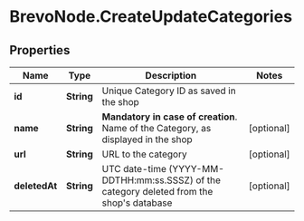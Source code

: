 # BrevoNode.CreateUpdateCategories

## Properties
Name | Type | Description | Notes
------------ | ------------- | ------------- | -------------
**id** | **String** | Unique Category ID as saved in the shop  | 
**name** | **String** | **Mandatory in case of creation**. Name of the Category, as displayed in the shop  | [optional] 
**url** | **String** | URL to the category | [optional] 
**deletedAt** | **String** | UTC date-time (YYYY-MM-DDTHH:mm:ss.SSSZ) of the category deleted from the shop's database | [optional] 


